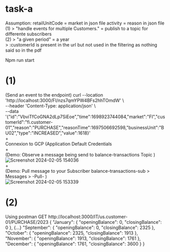 # task-a

Assumption:
retailUnitCode = market in json file
activity = reason in json file
(1) > "handle events for multiple Customers." = publish to a topic for differente subscribers  
(2) > "a given period" = a year  
    > :customerId is present in the url but not used in the filtering as nothing said so in the pdf  


Npm run start

# (1)
(Send an event to the endpoint)
curl --location 'http://localhost:3000/FI/nzs7qmYPW4BFs2hhTOmdW' \  
--header 'Content-Type: application/json' \  
--data '{"id":"VbviTfCoGNA2dLp7SiEoe","time":1698923744084,"market":"FI","customerId":"fi.customer-01","reason":"PURCHASE","reasonTime":1697506692598,"businessUnit":"BU02","type":"INCREASED","value":1618}'  
+  
Connexion to GCP (Application Default Credentials  
+  
(Demo: Observe a message being send to balance-transactions Topic )  
![Screenshot 2024-02-05 154036](https://github.com/StephaneMM/task-a/assets/33634380/ac622f4c-e37c-4557-b3a4-3acd3edd1f66)  
+  
(Demo: Pull message to your Subscriber balance-transactions-sub > Messages > -Pull- )  
![Screenshot 2024-02-05 153339](https://github.com/StephaneMM/task-a/assets/33634380/a921c760-5425-4e80-bac2-28213539994e)  

  
# (2)
Using postman GET http://localhost:3000/IT/us.customer-01/PURCHASE/2023 
{
    "January": {
        "openingBalance": 0,
        "closingBalance": 0
    },
  {...}
    "September": {
        "openingBalance": 0,
        "closingBalance": 2325
    },
    "October": {
        "openingBalance": 2325,
        "closingBalance": 1913
    },
    "November": {
        "openingBalance": 1913,
        "closingBalance": 1761
    },
    "December": {
        "openingBalance": 1761,
        "closingBalance": 3600
    }
}
